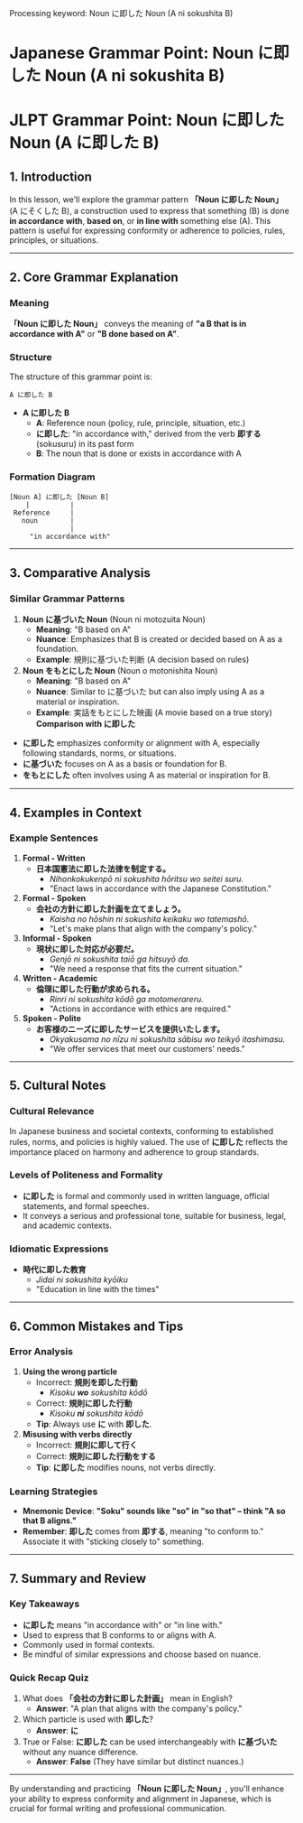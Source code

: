 Processing keyword: Noun に即した Noun (A ni sokushita B)
# Japanese Grammar Point: Noun に即した Noun (A ni sokushita B)
# JLPT Grammar Point: Noun に即した Noun (A に即した B)
## 1. Introduction
In this lesson, we'll explore the grammar pattern **「Noun に即した Noun」** (A にそくした B), a construction used to express that something (B) is done **in accordance with**, **based on**, or **in line with** something else (A). This pattern is useful for expressing conformity or adherence to policies, rules, principles, or situations.

---
## 2. Core Grammar Explanation
### Meaning
**「Noun に即した Noun」** conveys the meaning of **"a B that is in accordance with A"** or **"B done based on A"**.
### Structure
The structure of this grammar point is:
```
A に即した B
```
- **A に即した B**
  - **A**: Reference noun (policy, rule, principle, situation, etc.)
  - **に即した**: "in accordance with," derived from the verb **即する** (sokusuru) in its past form
  - **B**: The noun that is done or exists in accordance with A
### Formation Diagram
```plaintext
[Noun A] に即した [Noun B]
    |          |
 Reference     |
   noun        |
               |
     "in accordance with"
```
---
## 3. Comparative Analysis
### Similar Grammar Patterns
1. **Noun に基づいた Noun** (Noun ni motozuita Noun)
   - **Meaning**: "B based on A"
   - **Nuance**: Emphasizes that B is created or decided based on A as a foundation.
   - **Example**: 規則に基づいた判断 (A decision based on rules)
2. **Noun をもとにした Noun** (Noun o motonishita Noun)
   - **Meaning**: "B based on A"
   - **Nuance**: Similar to に基づいた but can also imply using A as a material or inspiration.
   - **Example**: 実話をもとにした映画 (A movie based on a true story)
**Comparison with に即した**
- **に即した** emphasizes conformity or alignment with A, especially following standards, norms, or situations.
- **に基づいた** focuses on A as a basis or foundation for B.
- **をもとにした** often involves using A as material or inspiration for B.
---
## 4. Examples in Context
### Example Sentences
1. **Formal - Written**
   - **日本国憲法に即した法律を制定する。**
     - *Nihonkokukenpō ni sokushita hōritsu wo seitei suru.*
     - "Enact laws in accordance with the Japanese Constitution."
2. **Formal - Spoken**
   - **会社の方針に即した計画を立てましょう。**
     - *Kaisha no hōshin ni sokushita keikaku wo tatemashō.*
     - "Let's make plans that align with the company's policy."
3. **Informal - Spoken**
   - **現状に即した対応が必要だ。**
     - *Genjō ni sokushita taiō ga hitsuyō da.*
     - "We need a response that fits the current situation."
4. **Written - Academic**
   - **倫理に即した行動が求められる。**
     - *Rinri ni sokushita kōdō ga motomerareru.*
     - "Actions in accordance with ethics are required."
5. **Spoken - Polite**
   - **お客様のニーズに即したサービスを提供いたします。**
     - *Okyakusama no nīzu ni sokushita sābisu wo teikyō itashimasu.*
     - "We offer services that meet our customers' needs."
---
## 5. Cultural Notes
### Cultural Relevance
In Japanese business and societal contexts, conforming to established rules, norms, and policies is highly valued. The use of **に即した** reflects the importance placed on harmony and adherence to group standards.
### Levels of Politeness and Formality
- **に即した** is formal and commonly used in written language, official statements, and formal speeches.
- It conveys a serious and professional tone, suitable for business, legal, and academic contexts.
### Idiomatic Expressions
- **時代に即した教育**
  - *Jidai ni sokushita kyōiku*
  - "Education in line with the times"
---
## 6. Common Mistakes and Tips
### Error Analysis
1. **Using the wrong particle**
   - Incorrect: **規則を即した行動**
     - *Kisoku **wo** sokushita kōdō*
   - Correct: **規則に即した行動**
     - *Kisoku **ni** sokushita kōdō*
   - **Tip**: Always use **に** with **即した**.
2. **Misusing with verbs directly**
   - Incorrect: **規則に即して行く**
   - Correct: **規則に即した行動をする**
   - **Tip**: **に即した** modifies nouns, not verbs directly.
### Learning Strategies
- **Mnemonic Device**: **"Soku" sounds like "so" in "so that" – think "A so that B aligns."**
- **Remember**: **即した** comes from **即する**, meaning "to conform to." Associate it with "sticking closely to" something.
---
## 7. Summary and Review
### Key Takeaways
- **に即した** means "in accordance with" or "in line with."
- Used to express that B conforms to or aligns with A.
- Commonly used in formal contexts.
- Be mindful of similar expressions and choose based on nuance.
### Quick Recap Quiz
1. What does **「会社の方針に即した計画」** mean in English?
   - **Answer**: "A plan that aligns with the company's policy."
2. Which particle is used with **即した**?
   - **Answer**: **に**
3. True or False: **に即した** can be used interchangeably with **に基づいた** without any nuance difference.
   - **Answer**: **False** (They have similar but distinct nuances.)
---
By understanding and practicing **「Noun に即した Noun」**, you'll enhance your ability to express conformity and alignment in Japanese, which is crucial for formal writing and professional communication.
